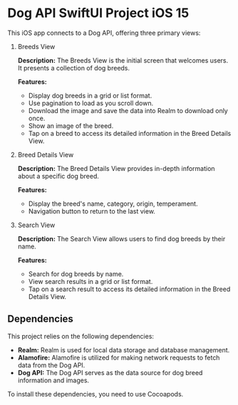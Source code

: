 # Dog API SwiftUI Project iOS 15

This iOS app connects to a Dog API, offering three primary views:

1. Breeds View

    **Description:** The Breeds View is the initial screen that welcomes users. It presents a collection of dog breeds.

    **Features:**
    - Display dog breeds in a grid or list format.
    - Use pagination to load as you scroll down.
    - Download the image and save the data into Realm to download only once.
    - Show an image of the breed.
    - Tap on a breed to access its detailed information in the Breed Details View.

2. Breed Details View

    **Description:** The Breed Details View provides in-depth information about a specific dog breed.

    **Features:**
    - Display the breed's name, category, origin, temperament.
    - Navigation button to return to the last view.

3. Search View

    **Description:** The Search View allows users to find dog breeds by their name.

    **Features:**
    - Search for dog breeds by name.
    - View search results in a grid or list format.
    - Tap on a search result to access its detailed information in the Breed Details View.

## Dependencies

This project relies on the following dependencies:

- **Realm:** Realm is used for local data storage and database management.
- **Alamofire:** Alamofire is utilized for making network requests to fetch data from the Dog API.
- **Dog API:** The Dog API serves as the data source for dog breed information and images.

To install these dependencies, you need to use Cocoapods.

